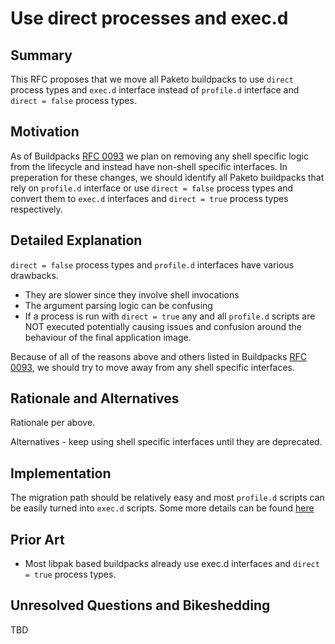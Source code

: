 # Use direct processes and exec.d

## Summary

This RFC proposes that we move all Paketo buildpacks to use `direct` process types and `exec.d` interface instead of `profile.d` interface and `direct = false` process types.

## Motivation

As of Buildpacks [RFC 0093](https://github.com/buildpacks/rfcs/blob/main/text/0093-remove-shell-processes.md) we plan on removing any shell specific logic from the lifecycle and instead have non-shell specific interfaces. In preperation for these changes, we should identify all Paketo buildpacks that rely on `profile.d` interface or use `direct = false` process types and convert them to `exec.d` interfaces and `direct = true` process types respectively.

## Detailed Explanation

`direct = false` process types and `profile.d` interfaces have various drawbacks.

- They are slower since they involve shell invocations
- The argument parsing logic can be confusing
- If a process is run with `direct = true` any and all `profile.d` scripts are NOT executed potentially causing issues and confusion around the behaviour of the final application image.

Because of all of the reasons above and others listed in Buildpacks [RFC 0093](https://github.com/buildpacks/rfcs/blob/main/text/0093-remove-shell-processes.md), we should try to move away from any shell specific interfaces.


## Rationale and Alternatives

Rationale per above.

Alternatives - keep using shell specific interfaces until they are deprecated.

## Implementation

The migration path should be relatively easy and most `profile.d` scripts can be easily turned into `exec.d` scripts. Some more details can be found [here](https://github.com/buildpacks/rfcs/blob/main/text/0093-remove-shell-processes.md#layerprofiled)


## Prior Art

- Most libpak based buildpacks already use exec.d interfaces and `direct = true` process types.

## Unresolved Questions and Bikeshedding

TBD